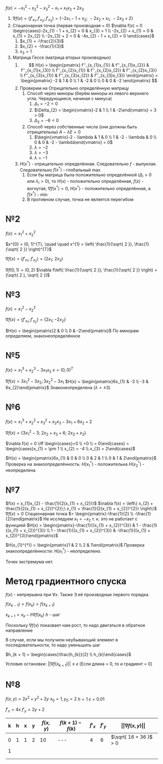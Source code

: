 $f(x) = -x_{1}^{2} - x_{2}^{2} - x_{3}^{2} - x_{1} + x_{1}x_{2} + 2x_{3}$

1. $\nabla f(x) = \left\{ f'_{x_{1}}, f'_{x_{2}}, f'_{x_{3}}  \right\} = \left\{ -2x_{1} - 1 + x_{2};\ -2x_{2} + x_{1};\ -2x_{3} + 2 \right\}$
2. Стационарная точка (первая производная = 0) $\nabla f(x) = 0 \begin{cases}-2x_{1} - 1 + x_{2} = 0 & x_{3} = 1 \\ -2x_{2} + x_{1} = 0 & x_{1} = 2x_{2} \\ -2x_{3} + 2 = 0 & -4x_{2} - 1 + x_{2} = 0 \end{cases}$
	1. $x_{1} = -\frac{2}{3}$
	2. $x_{2} = -\frac{1}{3}$
	3. $x_{3} = 1$
3. Матрица Гессе (матрица вторых производных)
	1. $$
H(x) = \begin{pmatrix}
f''_{x_{1}x_{1}} & f''_{x_{1}x_{2}} & f''_{x_{1}x_{3}} \\
f''_{x_{2}x_{1}} & f''_{x_{2}x_{2}} & f''_{x_{2}x_{3}} \\
f''_{x_{3}x_{1}} & f''_{x_{3}x_{2}} & f''_{x_{3}x_{3}}
\end{pmatrix} = \begin{pmatrix}
-2 & 1 & 0 \\
1 & -2 & 0 \\
0 & 0 & -2
\end{pmatrix}
$$
	2. Проверим на Отрицательно определённую матрицу 
		1. Способ через миноры (берём миноры из левого верхнего угла. Чередующиеся, начиная с минуса)
			1. $\Delta_{1} = -2 < 0$
			2. $\Delta_{2} = \begin{vmatrix}-2 & 1 \\ 1 & -2\end{vmatrix} = 3 > 0$
			3. $\Delta_{3} = -6 < 0$
		2. Способ через собственные числа (они должны быть отрицательны) $A - \lambda E = 0$
			1. $\begin{vmatrix}-2 - \lambda & 1 & 0 \\ 1 & -2 - \lambda & 0 \\ 0 & 0 & -2 - \lambda\end{vmatrix} = 0$
			2. $\lambda = -2$
			3. $\lambda = -3$
			4. $\lambda = -1$
	3. $H(x^{*})$ - отрицательно определённая. Следовательно $f$ - выпуклая. Следовательно $f(x^{*})$ - глобальный $\max$
		1. Если бы матрица была положительно определённой ($\Delta_{i} > 0$ или $\lambda_{i} > 0$), то $H(x)$ - положительно определённая, $f(x)$ - вогнутая, $\nabla f(x^{*}) = 0,\ H(x^{*})$ - положительно определённая, а $f(x^{*})$ - $\min$
		2. В противном случае, точка не является перегибом


# №2
$f(x) = x_{1}^{2} + x_{2}^{2}$

$x^{0} = (0, 1)^{T}, \quad  \quad x^{1} = \left( \frac{1}{\sqrt{ 2 }}, \frac{1}{\sqrt{ 2 }} \right)^{T}$

$\nabla f(x) = \left( f'_{x_{1}};\ f'_{x_{2}} \right) = \left( 2x_{1};\ 2x_{2} \right)$


$\nabla f(0, 1) = (0, 2)$
$\nabla f\left( \frac{1}{\sqrt{ 2 }}; \frac{1}{\sqrt{ 2 }} \right) = (\sqrt{ 2 }, \sqrt{ 2 })$

# №3
$f(x) = x_{1}^{2} - x_{2}^{2}$

$\nabla f(x) = \left\{ f'_{x_{1}}; f'_{x_{2}} \right\} = \left\{ 2x_{1}; -2x_{2} \right\}$

$H(x) = \begin{pmatrix}2 & 0 \\ 0 & -2\end{pmatrix}$
По минорам определяем, знаконеопределённое

# №5
$f(x) = x_{1}^{3} + x_{2}^{3} - 3x_{1}x_{2}$
$x = (0, 0)^{T}$

$\nabla f(x) = 3x_{1}^{2} - 3x_{2}; 3x_{2}^{2} - 3x_{1}$
	$H(x) = \begin{pmatrix}6x_{1} & -3 \\ -3 & 6x_{2}\end{pmatrix}$
	Знаконеопределена ($\lambda = \pm 3$)

# №6
$f(x) = x_{1}^{3} + x_{2}^{2} + x_{3}^{2} + x_{2}x_{3} - 3x_{1} + 6x_{2} + 2$

$\nabla f(x) = \left\{ 3x_{1}^{2} - 3;\ 2x_{2} + x_{3} + 6;\ 2x_{3} + x_{2}\right\}$

$\nabla f(x) = 0 \iff \begin{cases}=0 \\ =0 \\ = 0\end{cases} = \begin{cases}x_{1} = \pm 1 \\ x_{2} = -4 \\ x_{3} = 2\end{cases}$

$H(x) = \begin{pmatrix}6x_{1} & 0 & 0 \\ 0 & 2 & 1 \\ 0 & 1 & 2\end{pmatrix}$
Проверка на знакоопределённость:
$H(x_{1}^{*})$ - положительна
$H(x_{2}^{*})$ - неопределена

# №7
$f(x) = x_{1}x_{2} - \frac{1}{2(x_{1} + x_{2})}$
$\nabla f(x) = \left\{ x_{2} + \frac{1}{2(x_{1} + x_{2})^{2}};\ x_{1} + \frac{1}{2(x_{1} + x_{2})^{2}} \right\}$
$\nabla f(x) = 0$
Стационарная точка $= \begin{pmatrix}-\frac{1}{2} \\ -\frac{1}{2}\end{pmatrix}$
Не исследуем $x_{1} = -x_{2}$ т. к. это не работает с функцией
$H(x) = \begin{pmatrix}-\frac{1}{(x_{1} + x_{2})^{3}} & 1 - \frac{1}{(x_{1} + x_{2})^{3}} \\ 1 - \frac{1}{(x_{1} + x_{2})^{3}} & -\frac{1}{(x_{1} + x_{2})^{3}}\end{pmatrix}$

$H(x_{1}^{*}) = \begin{pmatrix}1 & 2 \\ 2 & 1\end{pmatrix}$
Проверка знакоопределённости:
$H(x_{1}^{*})$ - неопределено.

Точек экстремума нет.


# Метод градиентного спуска
$f(x)$ - непрерывна при $\forall x$. Также $\exists$ её производные первого порядка.

$f(x_{k - 1}) > f(x_{k}) > f(x_{k + 1})$

$x_{k + 1} = x_{k} - h \nabla f(x_{k})$
$h$ - шаг

Поскольку $\nabla f(x)$ показвает нам рост, то надо двигаться в обратное направление

В случае, если мы получили неубывающий элемент в последовательности, то надо уменьшить шаг

$h_{k + 1} = \begin{cases}\frac{h_{k}}{2} \\ h_{k}\end{cases}$

Условие остановки:
$||\nabla f(x_{k + 1})|| \leq \epsilon$
(Если длина = 0, то и градиент = 0)





# №8
$f(x, y) = 2x^{2} + y^{2} + 2y$
$x_{0} = 1, y_{0} = 2$
$h = 1$
$\epsilon = 0.01$

$f'_{x} = 4x$
$f'_{y} = 2y + 2$



| k   | h   | x   | y   | $f(x, y)$ | $f(k + 1) - f(k)$ | $f'_{x}$ | $f'_{y}$ | $\|\|\nabla f(x, y)\|\|$ |
| --- | --- | --- | --- | --------- | ----------------- | -------- | -------- | ------------------------ |
| 0   | 1   | 1   | 2   | 10        | ---               | 4        | 6        | $\sqrt{ 16 + 36 }$ > 0   |
| 1   |     |     |     |           |                   |          |          |                          |
|     |     |     |     |           |                   |          |          |                          |
|     |     |     |     |           |                   |          |          |                          |
